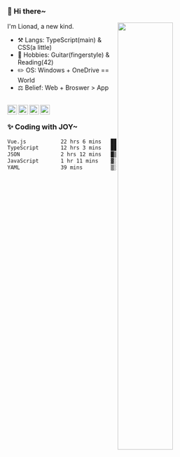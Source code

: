 ### 👋 Hi there~

[<img align="right" width="50%" src="https://github-readme-stats.vercel.app/api?username=Lionad-Morotar&show_icons=true">](https://metrics.lecoq.io/Lionad-Morotar?template=classic)

I'm Lionad, a new kind.

- ⚒️ Langs: TypeScript(main) & CSS(a little)
- 🎨 Hobbies: Guitar(fingerstyle) & Reading(42)
- ✏️ OS: Windows + OneDrive == World
- ⚖️ Belief: Web + Broswer > App

<br />

<a href="https://www.lionad.art">
  <img align="left" alt="lionad-art" width="22px" src="https://cdn.jsdelivr.net/npm/simple-icons@3.1.0/icons/wordpress.svg" />
</a>
<a href="#1806234223">
  <img align="left" alt="1806234223" width="22px" src="https://cdn.jsdelivr.net/npm/simple-icons@3.1.0/icons/tencentqq.svg" />
</a>
<a href="https://www.zhihu.com/people/Lionad">
  <img align="left" alt="132yse" width="22px" src="https://cdn.jsdelivr.net/npm/simple-icons@3.1.0/icons/zhihu.svg" />
</a>
<a href="https://github.com/Lionad-Morotar">
  <img align="left" alt="yisar" width="22px" src="https://cdn.jsdelivr.net/npm/simple-icons@3.1.0/icons/github.svg" />
</a>

<br />

### ✨ Coding with JOY~

<!--START_SECTION:waka-->

```txt
Vue.js           22 hrs 6 mins   ██████████████░░░░░░░░░░░   55.75 %
TypeScript       12 hrs 3 mins   ███████▓░░░░░░░░░░░░░░░░░   30.39 %
JSON             2 hrs 12 mins   █▒░░░░░░░░░░░░░░░░░░░░░░░   05.55 %
JavaScript       1 hr 11 mins    ▓░░░░░░░░░░░░░░░░░░░░░░░░   03.00 %
YAML             39 mins         ▒░░░░░░░░░░░░░░░░░░░░░░░░   01.67 %
```

<!--END_SECTION:waka-->
